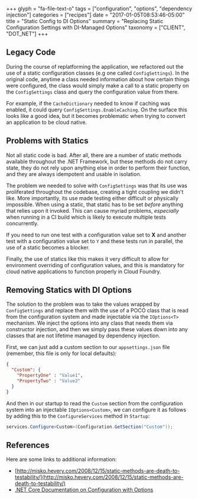 +++
glyph = "fa-file-text-o"
tags = ["configuration", "options", "dependency injection"]
categories = ["recipes"]
date = "2017-01-05T08:53:46-05:00"
title = "Static Config to DI Options"
summary = "Replacing Static Configuration Settings with DI-Managed Options"
taxonomy = ["CLIENT", "DOT_NET"]
+++

## Legacy Code

During the course of replatforming the application, we refactored out the use of a static configuration classes (e.g one called `ConfigSettings`). In the original code, anytime a class needed information about how certain things were configured, the class would simply make a call to a static property on the `ConfigSettings` class and query the configuration value from there.

For example, if the `CacheDictionary` needed to know if caching was enabled, it could query `ConfigSettings.EnableCaching`. On the surface this looks like a good idea, but it becomes problematic when trying to convert an application to be cloud native.

## Problems with Statics

Not all static code is bad. After all, there are a number of static methods available throughout the .NET Framework, but these methods do not carry state, they do not rely upon anything else in order to perform their function, and they are always idempotent and usable in isolation.

The problem we needed to solve with `ConfigSettings` was that its use was proliferated throughout the codebase, creating a tight coupling we didn't like. More importantly, its use made testing either difficult or physically impossible. When using a static, that static has to be set _before_ anything that relies upon it invoked. This can cause myriad problems, _especially_ when running in a CI build which is likely to execute multiple tests concurrently.

If you need to run one test with a configuration value set to **X** and another test with a configuration value set to `Y` and these tests run in parallel, the use of a static becomes a blocker.

Finally, the use of statics like this makes it very difficult to allow for environment overriding of configuration values, and this is mandatory for cloud native applications to function properly in Cloud Foundry.

## Removing Statics with DI Options

The solution to the problem was to take the values wrapped by `ConfigSettings` and replace them with the use of a POCO class that is read from the configuration system and made injectable via the `IOptions<T>` mechanism. We inject the options into any class that needs them via constructor injection, and then we simply pass these values down into any classes that are not lifetime managed by dependency injection.

First, we can just add a custom section to our `appsettings.json` file (remember, this file is only for local defaults):

```json
{
  "Custom": {
    "PropertyOne" : "Value1",
    "PropertyTwo" : "Value2"
  }
}
```

And then in our startup to read the `Custom` section from the configuration system into an injectable `IOptions<Custom>`, we can configure it as follows by adding this to the `ConfigureServices` method in `Startup`:

```c#
services.Configure<Custom>(Configuration.GetSection("Custom"));
```

## References

Here are some links to additional information:

* [http://misko.hevery.com/2008/12/15/static-methods-are-death-to-testability/](http://misko.hevery.com/2008/12/15/static-methods-are-death-to-testability/)
* [.NET Core Documentation on Configuration with Options](https://docs.microsoft.com/en-us/aspnet/core/fundamentals/configuration#using-options-and-configuration-objects)
